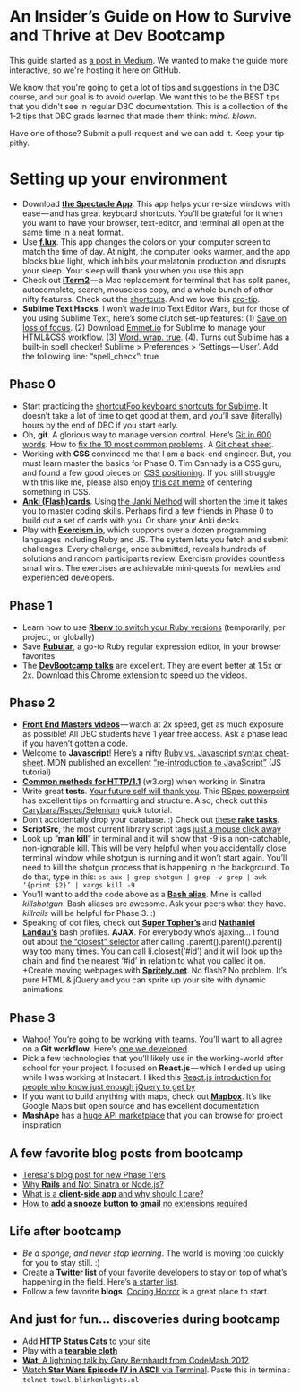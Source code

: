 # An Insider’s Guide on How to Survive and Thrive at Dev Bootcamp

This guide started as [a post in Medium](https://blog.andreacoravos.com/things-i-wish-i-knew-tips-and-tricks-for-devbootcamp-3271b516328b#.dqrhkq43q). We wanted to make the guide more interactive, so we're hosting it here on GitHub. 

We know that you're going to get a lot of tips and suggestions in the DBC course, and our goal is to avoid overlap. We want this to be the BEST tips that you didn't see in regular DBC documentation. This is a collection of the 1-2 tips that DBC grads learned that made them think: *mind. blown.*

Have one of those? Submit a pull-request and we can add it. Keep your tip pithy.

# Setting up your environment
+ Download **[the Spectacle App](https://www.spectacleapp.com/)**. This app helps your re-size windows with ease — and has great keyboard shortcuts. You’ll be grateful for it when you want to have your browser, text-editor, and terminal all open at the same time in a neat format.
+ Use **[f.lux](https://justgetflux.com/)**. This app changes the colors on your computer screen to match the time of day. At night, the computer looks warmer, and the app blocks blue light, which inhibits your melatonin production and disrupts your sleep. Your sleep will thank you when you use this app.
+ Check out **[iTerm2](https://www.iterm2.com/)** — a Mac replacement for terminal that has split panes, autocomplete, search, mouseless copy, and a whole bunch of other nifty features. Check out the [shortcuts](https://www.youtube.com/watch?t=93&v=KJEN-GFSkrU). And we love this [pro-tip](https://twitter.com/wesbos/status/626055204488658944).
+ **Sublime Text Hacks**. I won’t wade into Text Editor Wars, but for those of you using Sublime Text, here’s some clutch set-up features: (1) [Save on loss of focus](http://superuser.com/questions/366132/possible-for-sublime-text-2-to-save-on-loss-of-focus). (2) Download [Emmet.io](http://emmet.io/) for Sublime to manage your HTML&CSS workflow. (3) [Word. wrap. true](http://justinseeley.com/tutorials/quick-tip-enable-sublime-text-word-wrap/). (4). Turns out Sublime has a built-in spell checker! Sublime > Preferences > ‘Settings — User’. Add the following line: “spell_check”: true

## Phase 0
+ Start practicing the [shortcutFoo keyboard shortcuts for Sublime](https://www.shortcutfoo.com/app/dojos/sublime-text-2-mac). It doesn’t take a lot of time to get good at them, and you’ll save (literally) hours by the end of DBC if you start early.
+ Oh, **git**. A glorious way to manage version control. Here’s [Git in 600 words](https://maryrosecook.com/blog/post/git-in-six-hundred-words). How to [fix the 10 most common problems](https://www.codementor.io/git/tutorial/10-common-git-problems-fix). A [Git cheat sheet](https://shriyanguna.github.io/cheat_sheet/cheat_sheet.html).
+ Working with **CSS** convinced me that I am a back-end engineer. But, you must learn master the basics for Phase 0. Tim Cannady is a CSS guru, and found a few good pieces on [CSS positioning](https://css-tricks.com/absolute-relative-fixed-positioining-how-do-they-differ/). If you still struggle with this like me, please also enjoy [this cat meme](https://twitter.com/thomasfuchs/status/637430978366021632?ref_src=twsrc%5Etfw) of centering something in CSS.
+ **[Anki (Flash)cards](http://ankisrs.net/)**. Using [the Janki Method](https://lifehacker.com/5973887/the-janki-method-shortens-the-time-itll-take-you-to-learn-to-code) will shorten the time it takes you to master coding skills. Perhaps find a few friends in Phase 0 to build out a set of cards with you. Or share your Anki decks.
+ Play with **[Exercism.io](http://exercism.io/)**, which supports over a dozen programming languages including Ruby and JS. The system lets you fetch and submit challenges. Every challenge, once submitted, reveals hundreds of solutions and random participants review. Exercism provides countless small wins. The exercises are achievable mini-quests for newbies and experienced developers.

## Phase 1
+ Learn how to use [**Rbenv** to switch your Ruby versions](http://makandracards.com/makandra/21545-rbenv-how-to-switch-to-another-ruby-version-temporarily-per-project-or-globally) (temporarily, per project, or globally)
+ Save **[Rubular](http://rubular.com/)**, a go-to Ruby regular expression editor, in your browser favorites
+ The **[DevBootcamp talks](http://talks.devbootcamp.com/)** are excellent. They are event better at 1.5x or 2x. Download [this Chrome extension](https://chrome.google.com/webstore/detail/video-speed-controller/nffaoalbilbmmfgbnbgppjihopabppdk?hl=en) to speed up the videos.

## Phase 2
+ [**Front End Masters videos**](https://frontendmasters.com/courses/) — watch at 2x speed, get as much exposure as possible! All DBC students have 1 year free access. Ask a phase lead if you haven’t gotten a code.
+ Welcome to **Javascript**! Here’s a nifty [Ruby vs. Javascript syntax cheat-sheet](http://agentcooper.io/js-ruby-comparison/). MDN published an excellent [“re-introduction to JavaScript”](https://developer.mozilla.org/en-US/docs/Web/JavaScript/A_re-introduction_to_JavaScript) (JS tutorial)
+ **[Common methods for HTTP/1.1](https://www.w3.org/Protocols/rfc2616/rfc2616-sec9.html)** (w3.org) when working in Sinatra
+ Write great **tests**. [Your future self will thank you](https://mobile.twitter.com/benhamner/status/581471523728412672). This [RSpec powerpoint](http://jakegoulding.com/presentations/rspec-structure/#slide-0) has excellent tips on formatting and structure. Also, check out this [Carybara/Rspec/Selenium](http://www.opinionatedprogrammer.com/2011/02/capybara-and-selenium-with-rspec-and-rails-3/) quick tutorial.
+ Don’t accidentally drop your database. :) Check out [these **rake tasks**](https://stackoverflow.com/questions/10301794/difference-between-rake-dbmigrate-dbreset-and-dbschemaload).
+ **ScriptSrc**, the most current library script tags [just a mouse click away](http://scriptsrc.net/)
+ Look up “**man kill**” in terminal and it will show that -9 is a non-catchable, non-ignorable kill. This will be very helpful when you accidentally close terminal window while shotgun is running and it won’t start again. You’ll need to kill the shotgun process that is happening in the background. To do that, type in this: ```ps aux | grep shotgun | grep -v grep | awk ‘{print $2}’ | xargs kill -9```
+ You’ll want to add the code above as a **[Bash alias](https://www.digitalocean.com/community/tutorials/an-introduction-to-useful-bash-aliases-and-functions)**. Mine is called *killshotgun*. Bash aliases are awesome. Ask your peers what they have. *killrails* will be helpful for Phase 3. :)
+ Speaking of dot files, check out **[Super Topher’s](https://github.com/supertopher/dotfiles)** and **[Nathaniel Landau’s](https://natelandau.com/my-mac-osx-bash_profile/)** bash profiles.
**AJAX**. For everybody who’s ajaxing… I found out about [the “closest” selector](https://api.jquery.com/closest/) after calling .parent().parent().parent() way too many times. You can call li.closest(‘#id’) and it will look up the chain and find the nearest ‘#id’ in relation to what you called it on.
+Create moving webpages with **[Spritely.net](http://spritely.net/)**. No flash? No problem. It’s pure HTML & jQuery and you can sprite up your site with dynamic animations.

## Phase 3
+ Wahoo! You’re going to be working with teams. You’ll want to all agree on a **Git workflow**. Here’s [one we developed](https://gist.github.com/acoravos/4d011a3f6128260c2c57d37f8dc6a362).
+ Pick a few technologies that you’ll likely use in the working-world after school for your project. I focused on **React.js** — which I ended up using while I was working at Instacart. I liked this [React.js introduction for people who know just enough jQuery to get by](http://reactfordesigners.com/labs/reactjs-introduction-for-people-who-know-just-enough-jquery-to-get-by/)
+ If you want to build anything with maps, check out **[Mapbox](https://www.mapbox.com/)**. It’s like Google Maps but open source and has excellent documentation
+ **MashApe** has a [huge API marketplace](https://market.mashape.com/explore) that you can browse for project inspiration

## A few favorite blog posts from bootcamp
+ [Teresa's blog post for new Phase 1'ers](https://medium.com/u/34da797cd5bb)
+ [Why **Rails** and Not Sinatra or Node.js?](http://codefol.io/posts/Why-Rails-and-not-Sinatra-or-Node-js)
+ [What is a **client-side app** and why should I care?](http://iconof.com/blog/what-is-a-client-side-app-and-why-should-i-care/)
+ [How to **add a snooze button to gmail** no extensions required](http://lifehacker.com/5825634/how-to-add-a-snooze-button-to-gmail-no-extensions-required)

## Life after bootcamp
+ *Be a sponge, and never stop learning*. The world is moving too quickly for you to stay still. :)
+ Create a **Twitter list** of your favorite developers to stay on top of what’s happening in the field. Here’s [a starter list](https://twitter.com/iam_preethi).
+ Follow a few favorite **blogs**. [Coding Horror](https://blog.codinghorror.com/) is a great place to start.


## And just for fun… discoveries during bootcamp
+ Add [**HTTP Status Cats**](https://www.flickr.com/photos/girliemac/sets/72157628409467125) to your site
+ Play with a [**tearable cloth**](https://codepen.io/dissimulate/pen/KrAwx)
+ [**Wat**: A lightning talk by Gary Bernhardt from CodeMash 2012](https://www.destroyallsoftware.com/talks/wat)
+ [Watch **Star Wars Episode IV in ASCII** via Terminal](http://hints.macworld.com/article.php?story=20060406084728559). Paste this in terminal: ```telnet towel.blinkenlights.nl```

